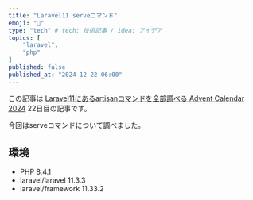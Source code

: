```yaml
---
title: "Laravel11 serveコマンド"
emoji: "🐡"
type: "tech" # tech: 技術記事 / idea: アイデア
topics: [
    "laravel",
    "php"
]
published: false
published_at: "2024-12-22 06:00"
---
```


この記事は [Laravel11にあるartisanコマンドを全部調べる Advent Calendar 2024](https://adventar.org/calendars/10674) 22日目の記事です。

今回はserveコマンドについて調べました。

## 環境

- PHP 8.4.1
- laravel/laravel 11.3.3
- laravel/framework 11.33.2
